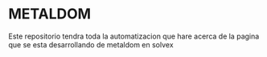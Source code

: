 # METALDOM
Este repositorio tendra toda la automatizacion  que hare acerca de la pagina que se esta desarrollando de metaldom en solvex
